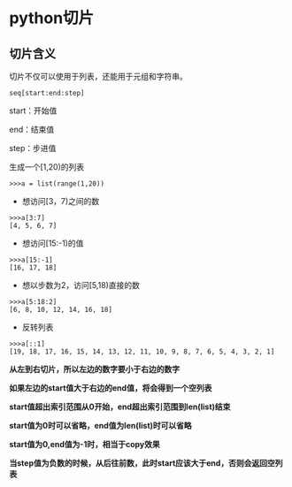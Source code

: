 # python切片
## 切片含义
切片不仅可以使用于列表，还能用于元组和字符串。
```
seq[start:end:step]
```
start：开始值

end：结束值

step：步进值

生成一个[1,20)的列表
```
>>>a = list(range(1,20))
```
+ 想访问[3，7)之间的数

```
>>>a[3:7]
[4, 5, 6, 7]
```

+ 想访问[15:-1)的值

```
>>>a[15:-1]
[16, 17, 18]
```

+ 想以步数为2，访问[5,18)直接的数

```
>>>a[5:18:2]
[6, 8, 10, 12, 14, 16, 18]
```
+ 反转列表

```
>>>a[::1]
[19, 18, 17, 16, 15, 14, 13, 12, 11, 10, 9, 8, 7, 6, 5, 4, 3, 2, 1]
```

**从左到右切片，所以左边的数字要小于右边的数字**

**如果左边的start值大于右边的end值，将会得到一个空列表**

**start值超出索引范围从0开始，end超出索引范围到len(list)结束**

**start值为0时可以省略，end值为len(list)时可以省略**

**start值为0,end值为-1时，相当于copy效果**

**当step值为负数的时候，从后往前数，此时start应该大于end，否则会返回空列表**
